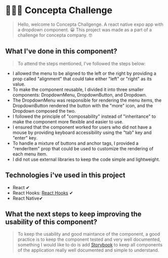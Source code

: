 # 🏃🏾‍♂️ Concepta Challenge

> Hello, welcome to Concepta Challgenge. A react native expo app with a dropdown component. 😀
> This project was made as a part of a challenge for concepta company. 🤓

## What I've done in this component?

> To attend the steps mentioned, I've followed the steps below:

- I allowed the menu to be aligned to the left or the right by providing a prop called "alignment" that could take either "left" or "right" as its value.
- To make the component reusable, I divided it into three smaller components: DropdownMenu, DropdownButton, and Dropdown.
- The DropdownMenu was responsible for rendering the menu items, the DropdownButton rendered the button with the "more" icon, and the Dropdown composed the two.
- I followed the principle of "composability" instead of "inheritance" to make the component more flexible and easier to use.
- I ensured that the component worked for users who did not have a mouse by providing keyboard accessibility using the "tab" key and "enter" key.
- To handle a mixture of buttons and anchor tags, I provided a "renderItem" prop that could be used to customize the rendering of each menu item.
- I did not use external libraries to keep the code simple and lightweight.

## Technologies i've used in this project

- React ✔
- React Hooks: [React Hooks](https://pt-br.reactjs.org/docs/hooks-intro.html) ✔
- React Native✔

## What the next steps to keep improving the usability of this component?

> To keep the usability and good maintance of the component, a good practice is to keep the component tested and very well documented, something I would like to do is add [Storybook](https://storybook.js.org/) to keep all components of the application really well documented and simple to understand.
